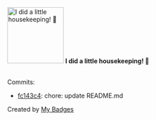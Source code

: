<img src="https://github.com/my-badges/my-badges/blob/master/src/all-badges/chore-commit/chore-commit.png?raw=true" alt="I did a little housekeeping! 🧹" title="I did a little housekeeping! 🧹" width="128">
<strong>I did a little housekeeping! 🧹</strong>
<br><br>

Commits:

- <a href="https://github.com/antongolub/antongolub/commit/fc143c4e3f56a32f3dc55121d041c704f0229954">fc143c4</a>: chore: update README.md


Created by <a href="https://github.com/my-badges/my-badges">My Badges</a>